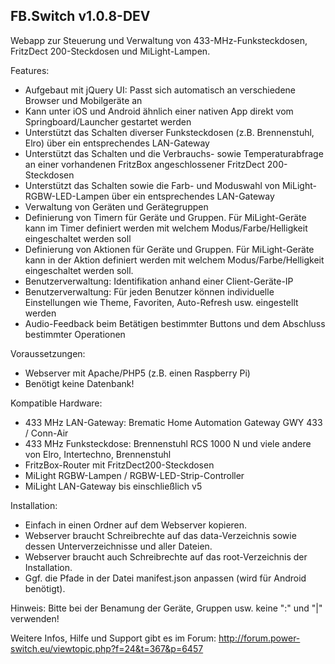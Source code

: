 ﻿FB.Switch v1.0.8-DEV
---------------------
Webapp zur Steuerung und Verwaltung von 433-MHz-Funksteckdosen, FritzDect 200-Steckdosen und MiLight-Lampen.

Features:
- Aufgebaut mit jQuery UI: Passt sich automatisch an verschiedene Browser und Mobilgeräte an
- Kann unter iOS und Android ähnlich einer nativen App direkt vom Springboard/Launcher gestartet werden
- Unterstützt das Schalten diverser Funksteckdosen (z.B. Brennenstuhl, Elro) über ein entsprechendes LAN-Gateway
- Unterstützt das Schalten und die Verbrauchs- sowie Temperaturabfrage an einer vorhandenen FritzBox angeschlossener FritzDect 200-Steckdosen
- Unterstützt das Schalten sowie die Farb- und Moduswahl von MiLight-RGBW-LED-Lampen über ein entsprechendes LAN-Gateway
- Verwaltung von Geräten und Gerätegruppen
- Definierung von Timern für Geräte und Gruppen. Für MiLight-Geräte kann im Timer definiert werden mit welchem Modus/Farbe/Helligkeit eingeschaltet werden soll
- Definierung von Aktionen für Geräte und Gruppen. Für MiLight-Geräte kann in der Aktion definiert werden mit welchem Modus/Farbe/Helligkeit eingeschaltet werden soll.
- Benutzerverwaltung: Identifikation anhand einer Client-Geräte-IP
- Benutzerverwaltung: Für jeden Benutzer können individuelle Einstellungen wie Theme, Favoriten, Auto-Refresh usw. eingestellt werden
- Audio-Feedback beim Betätigen bestimmter Buttons und dem Abschluss bestimmter Operationen


Voraussetzungen:
- Webserver mit Apache/PHP5 (z.B. einen Raspberry Pi)
- Benötigt keine Datenbank!

Kompatible Hardware:
- 433 MHz LAN-Gateway: Brematic Home Automation Gateway GWY 433 / Conn-Air
- 433 MHz Funksteckdose: Brennenstuhl RCS 1000 N und viele andere von Elro, Intertechno, Brennenstuhl
- FritzBox-Router mit FritzDect200-Steckdosen
- MiLight RGBW-Lampen / RGBW-LED-Strip-Controller
- MiLight LAN-Gateway bis einschließlich v5

Installation:
- Einfach in einen Ordner auf dem Webserver kopieren.
- Webserver braucht Schreibrechte auf das data-Verzeichnis sowie dessen Unterverzeichnisse und aller Dateien.
- Webserver braucht auch Schreibrechte auf das root-Verzeichnis der Installation.
- Ggf. die Pfade in der Datei manifest.json anpassen (wird für Android benötigt).

Hinweis: Bitte bei der Benamung der Geräte, Gruppen usw. keine ":" und "|" verwenden!

Weitere Infos, Hilfe und Support gibt es im Forum:
http://forum.power-switch.eu/viewtopic.php?f=24&t=367&p=6457
